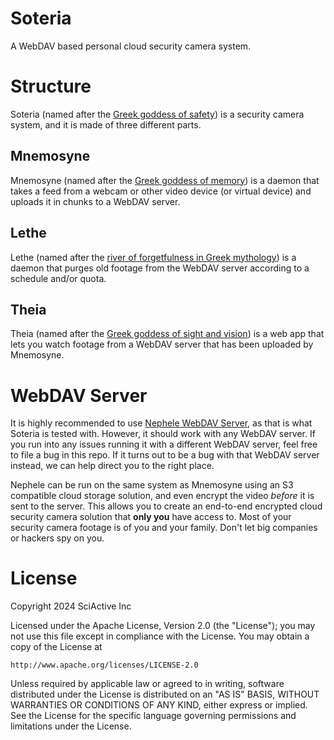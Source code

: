 # Soteria

A WebDAV based personal cloud security camera system.

# Structure

Soteria (named after the [Greek goddess of safety](<https://en.wikipedia.org/wiki/Soteria_(mythology)>)) is a security camera system, and it is made of three different parts.

## Mnemosyne

Mnemosyne (named after the [Greek goddess of memory](https://en.wikipedia.org/wiki/Mnemosyne)) is a daemon that takes a feed from a webcam or other video device (or virtual device) and uploads it in chunks to a WebDAV server.

## Lethe

Lethe (named after the [river of forgetfulness in Greek mythology](https://en.wikipedia.org/wiki/Lethe)) is a daemon that purges old footage from the WebDAV server according to a schedule and/or quota.

## Theia

Theia (named after the [Greek goddess of sight and vision](https://en.wikipedia.org/wiki/Theia)) is a web app that lets you watch footage from a WebDAV server that has been uploaded by Mnemosyne.

# WebDAV Server

It is highly recommended to use [Nephele WebDAV Server](https://github.com/sciactive/nephele), as that is what Soteria is tested with. However, it should work with any WebDAV server. If you run into any issues running it with a different WebDAV server, feel free to file a bug in this repo. If it turns out to be a bug with that WebDAV server instead, we can help direct you to the right place.

Nephele can be run on the same system as Mnemosyne using an S3 compatible cloud storage solution, and even encrypt the video _before_ it is sent to the server. This allows you to create an end-to-end encrypted cloud security camera solution that **only you** have access to. Most of your security camera footage is of you and your family. Don't let big companies or hackers spy on you.

# License

Copyright 2024 SciActive Inc

Licensed under the Apache License, Version 2.0 (the "License");
you may not use this file except in compliance with the License.
You may obtain a copy of the License at

    http://www.apache.org/licenses/LICENSE-2.0

Unless required by applicable law or agreed to in writing, software
distributed under the License is distributed on an "AS IS" BASIS,
WITHOUT WARRANTIES OR CONDITIONS OF ANY KIND, either express or implied.
See the License for the specific language governing permissions and
limitations under the License.
